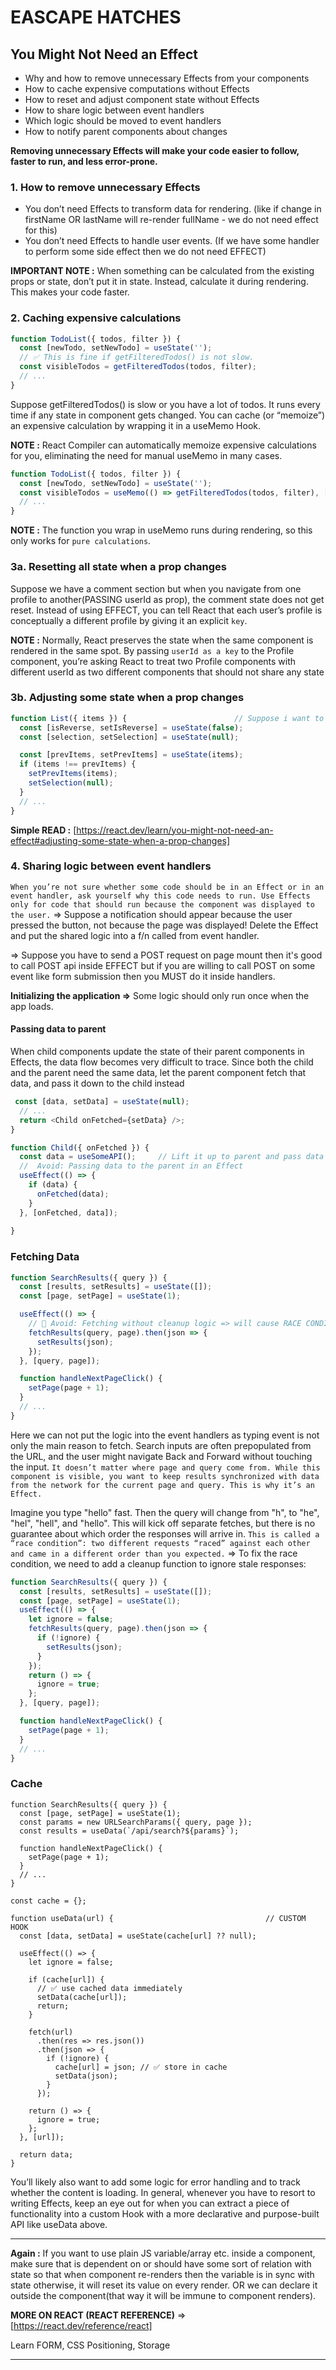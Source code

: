 # EASCAPE HATCHES

## You Might Not Need an Effect

- Why and how to remove unnecessary Effects from your components
- How to cache expensive computations without Effects
- How to reset and adjust component state without Effects
- How to share logic between event handlers
- Which logic should be moved to event handlers
- How to notify parent components about changes

**Removing unnecessary Effects will make your code easier to follow, faster to run, and less error-prone.**

### 1. How to remove unnecessary Effects

- You don’t need Effects to transform data for rendering. (like if change in firstName OR lastName will re-render fullName - we do not need effect for this)
- You don’t need Effects to handle user events. (If we have some handler to perform some side effect then we do not need EFFECT) 

**IMPORTANT NOTE :** When something can be calculated from the existing props or state, don’t put it in state. Instead, calculate it during rendering. This makes your code faster.

### 2. Caching expensive calculations 

```js
function TodoList({ todos, filter }) {
  const [newTodo, setNewTodo] = useState('');
  // ✅ This is fine if getFilteredTodos() is not slow.
  const visibleTodos = getFilteredTodos(todos, filter);
  // ...
}
```

Suppose getFilteredTodos() is slow or you have a lot of todos. It runs every time if any state in component gets changed. You can cache (or “memoize”) an expensive calculation by wrapping it in a useMemo Hook.

**NOTE :** React Compiler can automatically memoize expensive calculations for you, eliminating the need for manual useMemo in many cases.

```js
function TodoList({ todos, filter }) {
  const [newTodo, setNewTodo] = useState('');
  const visibleTodos = useMemo(() => getFilteredTodos(todos, filter), [todos, filter]); // Only runs when todos OR filter get changed
  // ...
}
```

**NOTE :** The function you wrap in useMemo runs during rendering, so this only works for `pure calculations`.

### 3a. Resetting all state when a prop changes 

Suppose we have a comment section but when you navigate from one profile to another(PASSING userId as prop), the comment state does not get reset. Instead of using EFFECT, you can tell React that each user’s profile is conceptually a different profile by giving it an explicit `key`. 

**NOTE :** Normally, React preserves the state when the same component is rendered in the same spot. By passing `userId as a key` to the Profile component, you’re asking React to treat two Profile components with different userId as two different components that should not share any state


### 3b. Adjusting some state when a prop changes 

```js
function List({ items }) {                        // Suppose i want to change only the selection state(to null) when item prop is changed.
  const [isReverse, setIsReverse] = useState(false);
  const [selection, setSelection] = useState(null);

  const [prevItems, setPrevItems] = useState(items);
  if (items !== prevItems) {
    setPrevItems(items);
    setSelection(null);
  }
  // ...
}
```

**Simple READ :** [https://react.dev/learn/you-might-not-need-an-effect#adjusting-some-state-when-a-prop-changes]

### 4. Sharing logic between event handlers

`When you’re not sure whether some code should be in an Effect or in an event handler, ask yourself why this code needs to run. Use Effects only for code that should run because the component was displayed to the user.` => Suppose a notification should appear because the user pressed the button, not because the page was displayed! Delete the Effect and put the shared logic into a f/n called from event handler.

=> Suppose you have to send a POST request on page mount then it's good to call POST api inside EFFECT but if you are willing to call POST on some event like form submission then you MUST do it inside handlers.

**Initializing the application  =>** Some logic should only run once when the app loads.

#### Passing data to parent

When child components update the state of their parent components in Effects, the data flow becomes very difficult to trace. Since both the child and the parent need the same data, let the parent component fetch that data, and pass it down to the child instead

```js
 const [data, setData] = useState(null);
  // ...
  return <Child onFetched={setData} />;
}

function Child({ onFetched }) {
  const data = useSomeAPI();     // Lift it up to parent and pass data as prop to children instead of fetching data in child & updating parent using some callback 
  //  Avoid: Passing data to the parent in an Effect
  useEffect(() => {
    if (data) {
      onFetched(data);
    }
  }, [onFetched, data]);
  
}
```

### Fetching Data

```js
function SearchResults({ query }) {
  const [results, setResults] = useState([]);
  const [page, setPage] = useState(1);

  useEffect(() => {
    // 🔴 Avoid: Fetching without cleanup logic => will cause RACE CONDITION
    fetchResults(query, page).then(json => {
      setResults(json);
    });
  }, [query, page]);

  function handleNextPageClick() {
    setPage(page + 1);
  }
  // ...
}
```

Here we can not put the logic into the event handlers as typing event is not only the main reason to fetch. Search inputs are often prepopulated from the URL, and the user might navigate Back and Forward without touching the input. `It doesn’t matter where page and query come from. While this component is visible, you want to keep results synchronized with data from the network for the current page and query. This is why it’s an Effect.`


Imagine you type "hello" fast. Then the query will change from "h", to "he", "hel", "hell", and "hello". This will kick off separate fetches, but there is no guarantee about which order the responses will arrive in. `This is called a “race condition”: two different requests “raced” against each other and came in a different order than you expected.` => To fix the race condition, we need to add a cleanup function to ignore stale responses:

```js
function SearchResults({ query }) {
  const [results, setResults] = useState([]);
  const [page, setPage] = useState(1);
  useEffect(() => {
    let ignore = false;
    fetchResults(query, page).then(json => {
      if (!ignore) {
        setResults(json);
      }
    });
    return () => {
      ignore = true;
    };
  }, [query, page]);

  function handleNextPageClick() {
    setPage(page + 1);
  }
  // ...
}
```

### Cache

```
function SearchResults({ query }) {
  const [page, setPage] = useState(1);
  const params = new URLSearchParams({ query, page });
  const results = useData(`/api/search?${params}`);

  function handleNextPageClick() {
    setPage(page + 1);
  }
  // ...
}

const cache = {};

function useData(url) {                                  // CUSTOM HOOK
  const [data, setData] = useState(cache[url] ?? null);

  useEffect(() => {
    let ignore = false;

    if (cache[url]) {
      // ✅ use cached data immediately
      setData(cache[url]);
      return;
    }

    fetch(url)
      .then(res => res.json())
      .then(json => {
        if (!ignore) {
          cache[url] = json; // ✅ store in cache
          setData(json);
        }
      });

    return () => {
      ignore = true;
    };
  }, [url]);

  return data;
}

```

You’ll likely also want to add some logic for error handling and to track whether the content is loading. In general, whenever you have to resort to writing Effects, keep an eye out for when you can extract a piece of functionality into a custom Hook with a more declarative and purpose-built API like useData above. 





















-----


**Again :** If you want to use plain JS variable/array etc. inside a component, make sure that is dependent on or should have some sort of relation with state so that when component re-renders then the variable is in sync with state otherwise, it will reset its value on every render. OR we can declare it outside the component(that way it will be immune to component renders).


**MORE ON REACT (REACT REFERENCE)** => [https://react.dev/reference/react]

Learn FORM, CSS Positioning, Storage

-----
